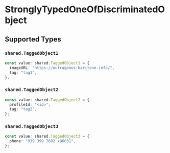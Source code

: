 # StronglyTypedOneOfDiscriminatedObject


## Supported Types

### `shared.TaggedObject1`

```typescript
const value: shared.TaggedObject1 = {
  imageURL: "https://outrageous-baritone.info/",
  tag: "tag1",
};
```

### `shared.TaggedObject2`

```typescript
const value: shared.TaggedObject2 = {
  profileId: "<id>",
  tag: "tag2",
};
```

### `shared.TaggedObject3`

```typescript
const value: shared.TaggedObject3 = {
  phone: "939.399.7682 x86031",
};
```

